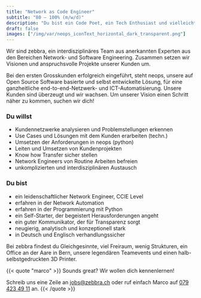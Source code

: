 ```yaml
---
title: "Network as Code Engineer"
subtitle: "80 – 100% (m/w/d)"
description: "Du bist ein Code Poet, ein Tech Enthusiast und vielleicht sogar Entrepreneur mit einer make-things-happen Haltung?"
draft: false
images: ["/img/var/neops_iconText_horizontal_dark_transparent.png"]
---
```


Wir sind zebbra, ein interdisziplinäres Team aus anerkannten Experten aus den Bereichen Network- und Software Engineering. Zusammen setzen wir Visionen und anspruchsvolle Projekte unserer Kunden um.

<!--more-->

Bei den ersten Grosskunden erfolgreich eingeführt, steht neops, unsere auf Open Source Software basierte und selbst entwickelte Lösung, für eine ganzheitliche end-to-end-Netzwerk- und ICT-Automatisierung. Unsere Kunden sind überzeugt und wir wachsen.
Um unserer Vision einen Schritt näher zu kommen, suchen wir dich!

### Du willst

- Kundennetzwerke analysieren und Problemstellungen erkennen
- Use Cases und Lösungen mit dem Kunden erarbeiten (techn.)
- Umsetzen der Anforderungen in neops (python)
- Leiten und Umsetzen von Kundenprojekten
- Know how Transfer sicher stellen
- Network Engineers von Routine Arbeiten befreien
- unkomplizierten und interdisziplinären Austausch

### Du bist

- ein leidenschaftlicher Network Engineer, CCIE Level
- erfahren in der Network Automation
- erfahren in der Programmierung mit Python
- ein Self-Starter, der begeistert Herausforderungen angeht
- ein guter Kommunikator, der für Transparenz sorgt
- neugierig, analytisch und konzeptionell stark
- in Deutsch und Englisch verhandlungssicher

Bei zebbra findest du Gleichgesinnte, viel Freiraum, wenig Strukturen, ein Office an der Aare in Bern, unsere legendären Teamevents und einen halb-selbstgedruckten 3D Printer.

{{< quote "marco" >}}
Sounds great? Wir wollen dich kennenlernen!

Schreib uns eine Zeile an <a href="mailto:jobs@zebbra.ch">jobs@zebbra.ch</a> oder ruf einfach Marco auf [079 423 49 11](tel:+41794234911) an.
{{< /quote >}}
